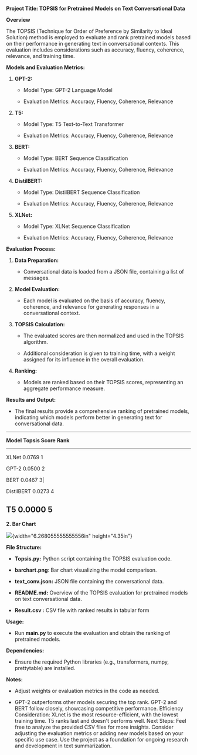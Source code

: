 **Project Title: TOPSIS for Pretrained Models on Text Conversational
Data**

**Overview**

The TOPSIS (Technique for Order of Preference by Similarity to Ideal
Solution) method is employed to evaluate and rank pretrained models
based on their performance in generating text in conversational
contexts. This evaluation includes considerations such as accuracy,
fluency, coherence, relevance, and training time.

**Models and Evaluation Metrics:**

1.  **GPT-2:**

    -   Model Type: GPT-2 Language Model

    -   Evaluation Metrics: Accuracy, Fluency, Coherence, Relevance

2.  **T5:**

    -   Model Type: T5 Text-to-Text Transformer

    -   Evaluation Metrics: Accuracy, Fluency, Coherence, Relevance

3.  **BERT:**

    -   Model Type: BERT Sequence Classification

    -   Evaluation Metrics: Accuracy, Fluency, Coherence, Relevance

4.  **DistilBERT:**

    -   Model Type: DistilBERT Sequence Classification

    -   Evaluation Metrics: Accuracy, Fluency, Coherence, Relevance

5.  **XLNet:**

    -   Model Type: XLNet Sequence Classification

    -   Evaluation Metrics: Accuracy, Fluency, Coherence, Relevance

**Evaluation Process:**

1.  **Data Preparation:**

    -   Conversational data is loaded from a JSON file, containing a
        list of messages.

2.  **Model Evaluation:**

    -   Each model is evaluated on the basis of accuracy, fluency,
        coherence, and relevance for generating responses in a
        conversational context.

3.  **TOPSIS Calculation:**

    -   The evaluated scores are then normalized and used in the TOPSIS
        algorithm.

    -   Additional consideration is given to training time, with a
        weight assigned for its influence in the overall evaluation.

4.  **Ranking:**

    -   Models are ranked based on their TOPSIS scores, representing an
        aggregate performance measure.

**Results and Output:**

-   The final results provide a comprehensive ranking of pretrained
    models, indicating which models perform better in generating text
    for conversational data.

  -----------------------------------------------------------------------
  **Model**               **Topsis Score**        **Rank**
  ----------------------- ----------------------- -----------------------
  XLNet                   0.0769                  1

  GPT-2                   0.0500                  2

  BERT                    0.0467                  3\|

  DistilBERT              0.0273                  4

  T5                      0.0000                  5
  -----------------------------------------------------------------------

**2. Bar Chart**

![](vertopal_91a028daad1e4b70b5472c089433d7ed/media/image1.png){width="6.268055555555556in"
height="4.35in"}

**File Structure:**

-   **Topsis.py:** Python script containing the TOPSIS evaluation code.

-   **barchart.png**: Bar chart visualizing the model comparison.

-   **text_conv.json:** JSON file containing the conversational data.

-   **README.md:** Overview of the TOPSIS evaluation for pretrained
    models on text conversational data.

-   **Result.csv :** CSV file with ranked results in tabular form

**Usage:**

-   Run **main.py** to execute the evaluation and obtain the ranking of
    pretrained models.

**Dependencies:**

-   Ensure the required Python libraries (e.g., transformers, numpy,
    prettytable) are installed.

**Notes:**

-   Adjust weights or evaluation metrics in the code as needed.

-   GPT-2 outperforms other models securing the top rank. GPT-2 and BERT
    follow closely, showcasing competitive performance. Efficiency
    Consideration: XLnet is the most resource-efficient, with the lowest
    training time. T5 ranks last and doesn't performs well. Next Steps:
    Feel free to analyze the provided CSV files for more insights.
    Consider adjusting the evaluation metrics or adding new models based
    on your specific use case. Use the project as a foundation for
    ongoing research and development in text summarization.
